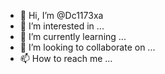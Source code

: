 - 👋 Hi, I’m @Dc1173xa
- 👀 I’m interested in ...
- 🌱 I’m currently learning ...
- 💞️ I’m looking to collaborate on ...
- 📫 How to reach me ...

<!---
Dc1173xa/Dc1173xa is a ✨ special ✨ repository because its `README.md` (this file) appears on your GitHub profile.
You can click the Preview link to take a look at your changes.
--->
